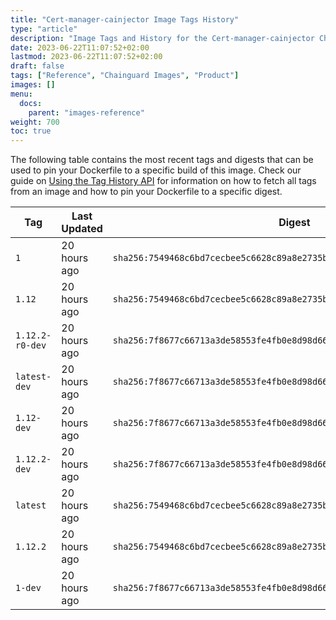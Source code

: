```yaml
---
title: "Cert-manager-cainjector Image Tags History"
type: "article"
description: "Image Tags and History for the Cert-manager-cainjector Chainguard Image"
date: 2023-06-22T11:07:52+02:00
lastmod: 2023-06-22T11:07:52+02:00
draft: false
tags: ["Reference", "Chainguard Images", "Product"]
images: []
menu:
  docs:
    parent: "images-reference"
weight: 700
toc: true
---
```


The following table contains the most recent tags and digests that can be used to pin your Dockerfile to a specific build of this image. Check our guide on [Using the Tag History API](/chainguard/chainguard-images/using-the-tag-history-api/) for information on how to fetch all tags from an image and how to pin your Dockerfile to a specific digest.

| Tag             | Last Updated | Digest                                                                    |
|-----------------|--------------|---------------------------------------------------------------------------|
| `1`             | 20 hours ago | `sha256:7549468c6bd7cecbee5c6628c89a8e2735b76c2440d791347bcedfe88529a908` |
| `1.12`          | 20 hours ago | `sha256:7549468c6bd7cecbee5c6628c89a8e2735b76c2440d791347bcedfe88529a908` |
| `1.12.2-r0-dev` | 20 hours ago | `sha256:7f8677c66713a3de58553fe4fb0e8d98d66b026f8b92b9226ed05f39ddb56efd` |
| `latest-dev`    | 20 hours ago | `sha256:7f8677c66713a3de58553fe4fb0e8d98d66b026f8b92b9226ed05f39ddb56efd` |
| `1.12-dev`      | 20 hours ago | `sha256:7f8677c66713a3de58553fe4fb0e8d98d66b026f8b92b9226ed05f39ddb56efd` |
| `1.12.2-dev`    | 20 hours ago | `sha256:7f8677c66713a3de58553fe4fb0e8d98d66b026f8b92b9226ed05f39ddb56efd` |
| `latest`        | 20 hours ago | `sha256:7549468c6bd7cecbee5c6628c89a8e2735b76c2440d791347bcedfe88529a908` |
| `1.12.2`        | 20 hours ago | `sha256:7549468c6bd7cecbee5c6628c89a8e2735b76c2440d791347bcedfe88529a908` |
| `1-dev`         | 20 hours ago | `sha256:7f8677c66713a3de58553fe4fb0e8d98d66b026f8b92b9226ed05f39ddb56efd` |
